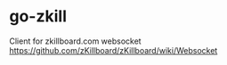 # go-zkill
Client for zkillboard.com websocket https://github.com/zKillboard/zKillboard/wiki/Websocket
